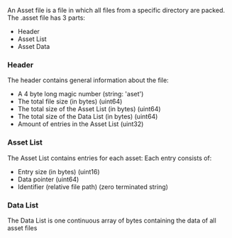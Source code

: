 An Asset file is a file in which all files from a specific directory are packed.
The .asset file has 3 parts:
  - Header
  - Asset List
  - Asset Data

### Header
The header contains general information about the file:
  - A 4 byte long magic number (string: 'aset')
  - The total file size (in bytes) (uint64)
  - The total size of the Asset List (in bytes) (uint64)
  - The total size of the Data List (in bytes) (uint64)
  - Amount of entries in the Asset List (uint32)

### Asset List
The Asset List contains entries for each asset:
Each entry consists of:
  - Entry size (in bytes) (uint16)
  - Data pointer (uint64)
  - Identifier (relative file path) (zero terminated string)

### Data List
The Data List is one continuous array of bytes containing the data of all asset files
